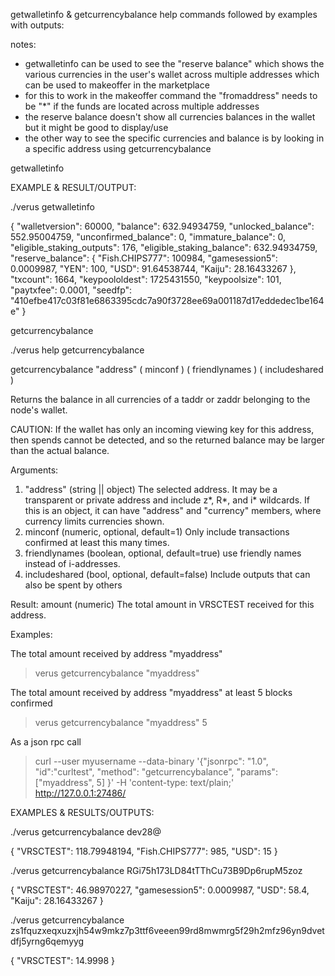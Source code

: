 getwalletinfo & getcurrencybalance help commands followed by examples with outputs:

notes:
- getwalletinfo can be used to see the "reserve balance" which shows the various currencies in the user's wallet across multiple addresses which can be used to makeoffer in the marketplace
- for this to work in the makeoffer command the "fromaddress" needs to be "*" if the funds are located across multiple addresses
- the reserve balance doesn't show all currencies balances in the wallet but it might be good to display/use
- the other way to see the specific currencies and balance is by looking in a specific address using getcurrencybalance


getwalletinfo

EXAMPLE & RESULT/OUTPUT:

./verus getwalletinfo

{
  "walletversion": 60000,
  "balance": 632.94934759,
  "unlocked_balance": 552.95004759,
  "unconfirmed_balance": 0,
  "immature_balance": 0,
  "eligible_staking_outputs": 176,
  "eligible_staking_balance": 632.94934759,
  "reserve_balance": {
    "Fish.CHIPS777": 100984,
    "gamesession5": 0.0009987,
    "YEN": 100,
    "USD": 91.64538744,
    "Kaiju": 28.16433267
  },
  "txcount": 1664,
  "keypoololdest": 1725431550,
  "keypoolsize": 101,
  "paytxfee": 0.0001,
  "seedfp": "410efbe417c03f81e6863395cdc7a90f3728ee69a001187d17eddedec1be164e"
}



getcurrencybalance

./verus help getcurrencybalance

getcurrencybalance "address" ( minconf ) ( friendlynames ) ( includeshared )

Returns the balance in all currencies of a taddr or zaddr belonging to the node's wallet.

CAUTION: If the wallet has only an incoming viewing key for this address, then spends cannot be
detected, and so the returned balance may be larger than the actual balance.

Arguments:
1. "address"      (string || object) The selected address. It may be a transparent or private address and include z*, R*, and i* wildcards.
                                       If this is an object, it can have "address" and "currency" members, where currency limits currencies shown.
2. minconf          (numeric, optional, default=1) Only include transactions confirmed at least this many times.
3. friendlynames    (boolean, optional, default=true) use friendly names instead of i-addresses.
4. includeshared    (bool, optional, default=false) Include outputs that can also be spent by others

Result:
amount              (numeric) The total amount in VRSCTEST received for this address.

Examples:

The total amount received by address "myaddress"
> verus getcurrencybalance "myaddress"

The total amount received by address "myaddress" at least 5 blocks confirmed
> verus getcurrencybalance "myaddress" 5

As a json rpc call
> curl --user myusername --data-binary '{"jsonrpc": "1.0", "id":"curltest", "method": "getcurrencybalance", "params": ["myaddress", 5] }' -H 'content-type: text/plain;' http://127.0.0.1:27486/



EXAMPLES & RESULTS/OUTPUTS:

./verus getcurrencybalance dev28@

{
  "VRSCTEST": 118.79948194,
  "Fish.CHIPS777": 985,
  "USD": 15
}



./verus getcurrencybalance RGi75h173LD84tTThCu73B9Dp6rupM5zoz

{
  "VRSCTEST": 46.98970227,
  "gamesession5": 0.0009987,
  "USD": 58.4,
  "Kaiju": 28.16433267
}



./verus getcurrencybalance zs1fquzxeqxuzxjh54w9mkz7p3ttf6veeen99rd8mwmrg5f29h2mfz96yn9dvetdfj5yrng6qemyyg

{
  "VRSCTEST": 14.9998
}



